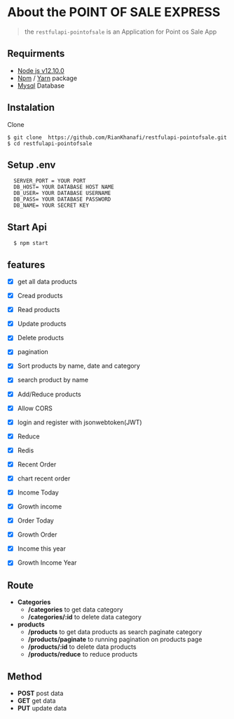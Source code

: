 
# About the POINT OF SALE EXPRESS
> the `restfulapi-pointofsale` is an Application for Point os Sale App

## Requirments
  - [Node js v12.10.0](https://nodejs.org/en/download/)
  - [Npm](https://www.npmjs.com/get-npm) / [Yarn](https://yarnpkg.com/lang/en/docs/install/#windows-stable) package
  - [Mysql](https://www.apachefriends.org/download.html) Database

## Instalation
  Clone
  ```
  $ git clone  https://github.com/RianKhanafi/restfulapi-pointofsale.git
  $ cd restfulapi-pointofsale
  ```
## Setup .env
```
  SERVER_PORT = YOUR PORT
  DB_HOST= YOUR DATABASE HOST NAME
  DB_USER= YOUR DATABASE USERNAME
  DB_PASS= YOUR DATABASE PASSWORD
  DB_NAME= YOUR SECRET KEY
```
## Start Api
```
  $ npm start
```

## features
-[x] get all data products

-[x] Cread products
-[x] Read products
-[x] Update products
-[x] Delete products
-[x] pagination
-[x] Sort products by name, date and category
-[x] search product by name
-[x] Add/Reduce products
-[x] Allow CORS
-[x] login and register with jsonwebtoken(JWT)
-[x] Reduce
-[x] Redis
-[x] Recent Order
-[x] chart recent order
-[x] Income Today
-[x] Growth income
-[x] Order Today
-[x] Growth Order
-[x] Income this year
-[x] Growth Income Year

## Route
- **Categories** 
  - **/categories** to get data category 
  - **/categories/:id**  to delete data category 
- **products** 
  - **/products**  to get data products as search paginate category 
  - **/products/paginate** to running pagination on products page
  - **/products/:id** to delete data products
  - **/products/reduce** to reduce products
  
## Method
 - **POST** post data
 - **GET** get data
 - **PUT** update data
  
  
